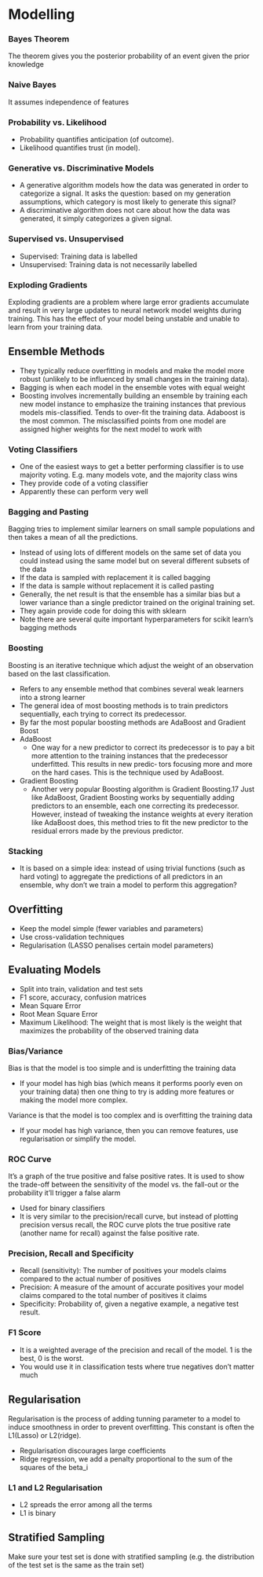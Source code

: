 # Modelling

### Bayes Theorem

The theorem gives you the posterior probability of an event given the prior knowledge

### Naive Bayes

It assumes independence of features

### Probability vs. Likelihood

- Probability quantifies anticipation (of outcome).
- Likelihood quantifies trust (in model).

### Generative vs. Discriminative Models

- A generative algorithm models how the data was generated in order to categorize a signal. It asks the question: based on my generation assumptions, which category is most likely to generate this signal? 
- A discriminative algorithm does not care about how the data was generated, it simply categorizes a given signal.

### Supervised vs. Unsupervised 

- Supervised: Training data is labelled
- Unsupervised: Training data is not necessarily labelled

### Exploding Gradients

Exploding gradients are a problem where large error gradients accumulate and result in very large updates to neural network model weights during training.
This has the effect of your model being unstable and unable to learn from your training data.


## Ensemble Methods

- They typically reduce overfitting in models and make the model more robust (unlikely to be influenced by small changes in the training data).
- Bagging is when each model in the ensemble votes with equal weight
- Boosting involves incrementally building an ensemble by training each new model instance to emphasize the training instances that previous models mis-classified. Tends to over-fit the training data. Adaboost is the most common. The misclassified points from one model are assigned higher weights for the next model to work with

### Voting Classifiers
- One of the easiest ways to get a better performing classifier is to use majority voting. E.g. many models vote, and the majority class wins
- They provide code of a voting classifier
- Apparently these can perform very well

### Bagging and Pasting

Bagging tries to implement similar learners on small sample populations and then takes a mean of all the predictions.

- Instead of using lots of different models on the same set of data you could instead using the same model but on several different subsets of the data
- If the data is sampled with replacement it is called bagging
- If the data is sample without replacement it is called pasting
- Generally, the net result is that the ensemble has a similar bias but a lower variance than a single predictor trained on the original training set.
- They again provide code for doing this with sklearn
- Note there are several quite important hyperparameters for scikit learn’s bagging methods


### Boosting

Boosting is an iterative technique which adjust the weight of an observation based on the last classification.

- Refers to any ensemble method that combines several weak learners into a strong learner
- The general idea of most boosting methods is to train predictors sequentially, each trying to correct its predecessor.
- By far the most popular boosting methods are AdaBoost and Gradient Boost
- AdaBoost
    - One way for a new predictor to correct its predecessor is to pay a bit more attention to the training instances that the predecessor underfitted. This results in new predic‐ tors focusing more and more on the hard cases. This is the technique used by AdaBoost.
- Gradient Boosting
    - Another very popular Boosting algorithm is Gradient Boosting.17 Just like AdaBoost, Gradient Boosting works by sequentially adding predictors to an ensemble, each one correcting its predecessor. However, instead of tweaking the instance weights at every iteration like AdaBoost does, this method tries to fit the new predictor to the residual errors made by the previous predictor.

### Stacking
- It is based on a simple idea: instead of using trivial functions (such as hard voting) to aggregate the predictions of all predictors in an ensemble, why don’t we train a model to perform this aggregation?


## Overfitting

- Keep the model simple (fewer variables and parameters)
- Use cross-validation techniques
- Regularisation (LASSO penalises certain model parameters)


## Evaluating Models

- Split into train, validation and test sets
- F1 score, accuracy, confusion matrices
- Mean Square Error
- Root Mean Square Error
- Maximum Likelihood: The weight that is most likely is the weight that maximizes the probability of the observed training data

### Bias/Variance

Bias is that the model is too simple and is underfitting the training data
- If your model has high bias (which means it performs poorly even on your training data) then one thing to try is adding more features or making the model more complex.

Variance is that the model is too complex and is overfitting the training data
- If your model has high variance, then you can remove features, use regularisation or simplify the model.


### ROC Curve

It’s a graph of the true positive and false positive rates. It is used to show the trade-off between the sensitivity of the model vs. the fall-out or the probability it’ll trigger a false alarm

- Used for binary classifiers
- It is very similar to the precision/recall curve, but instead of plotting precision versus recall, the ROC curve plots the true positive rate (another name for recall) against the false positive rate.


### Precision, Recall and Specificity

- Recall (sensitivity): The number of positives your models claims compared to the actual number of positives
- Precision: A measure of the amount of accurate positives your model claims compared to the total number of positives it claims
- Specificity: Probability of, given a negative example, a negative test result.


### F1 Score

- It is a weighted average of the precision and recall of the model. 1 is the best, 0 is the worst.
- You would use it in classification tests where true negatives don’t matter much


## Regularisation

Regularisation is the process of adding tunning parameter to a model to induce smoothness in order to prevent overfitting.
This constant is often the L1(Lasso) or L2(ridge).

- Regularisation discourages large coefficients
- Ridge regression, we add a penalty proportional to the sum of the squares of the beta_i



### L1 and L2 Regularisation

- L2 spreads the error among all the terms
- L1 is binary

## Stratified Sampling

Make sure your test set is done with stratified sampling (e.g. the distribution of the test set is the same as the train set)

